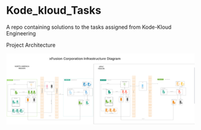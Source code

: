 # Kode_kloud_Tasks

A repo containing solutions to the tasks assigned from Kode-Kloud Engineering

Project Architecture

![](./xfusion.PNG)